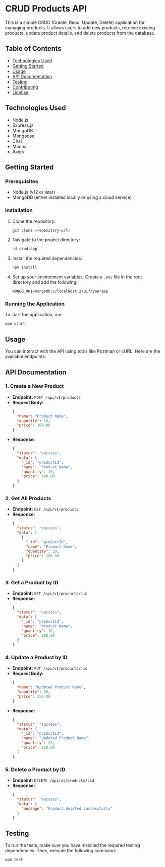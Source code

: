 # CRUD Products API

This is a simple CRUD (Create, Read, Update, Delete) application for managing products. It allows users to add new products, retrieve existing products, update product details, and delete products from the database.

## Table of Contents
- [Technologies Used](#technologies-used)
- [Getting Started](#getting-started)
- [Usage](#usage)
- [API Documentation](#api-documentation)
- [Testing](#testing)
- [Contributing](#contributing)
- [License](#license)

## Technologies Used

- Node.js
- Express.js
- MongoDB
- Mongoose
- Chai
- Mocha
- Axios

## Getting Started

### Prerequisites

- Node.js (v12 or later)
- MongoDB (either installed locally or using a cloud service)

### Installation

1. Clone the repository:

   ```bash
   git clone <repository-url>
   ```

2. Navigate to the project directory:

   ```bash
   cd crud-app
   ```

3. Install the required dependencies:

   ```bash
   npm install
   ```

4. Set up your environment variables. Create a `.env` file in the root directory and add the following:

   ```plaintext
   MONGO_URI=mongodb://localhost:27017/yourapp
   ```

### Running the Application

To start the application, run:

```bash
npm start
```

## Usage

You can interact with the API using tools like Postman or cURL. Here are the available endpoints:

## API Documentation

### 1. Create a New Product
- **Endpoint:** `POST /api/v1/products`
- **Request Body:**
    ```json
    {
      "name": "Product Name",
      "quantity": 10,
      "price": 100.00
    }
    ```
- **Response:**
    ```json
    {
      "status": "success",
      "data": {
        "_id": "productId",
        "name": "Product Name",
        "quantity": 10,
        "price": 100.00
      }
    }
    ```

### 2. Get All Products
- **Endpoint:** `GET /api/v1/products`
- **Response:**
    ```json
    {
      "status": "success",
      "data": [
        {
          "_id": "productId",
          "name": "Product Name",
          "quantity": 10,
          "price": 100.00
        }
      ]
    }
    ```

### 3. Get a Product by ID
- **Endpoint:** `GET /api/v1/products/:id`
- **Response:**
    ```json
    {
      "status": "success",
      "data": {
        "_id": "productId",
        "name": "Product Name",
        "quantity": 10,
        "price": 100.00
      }
    }
    ```

### 4. Update a Product by ID
- **Endpoint:** `PUT /api/v1/products/:id`
- **Request Body:**
    ```json
    {
      "name": "Updated Product Name",
      "quantity": 20,
      "price": 150.00
    }
    ```
- **Response:**
    ```json
    {
      "status": "success",
      "data": {
        "_id": "productId",
        "name": "Updated Product Name",
        "quantity": 20,
        "price": 150.00
      }
    }
    ```

### 5. Delete a Product by ID
- **Endpoint:** `DELETE /api/v1/products/:id`
- **Response:**
    ```json
    {
      "status": "success",
      "data": {
        "message": "Product deleted successfully"
      }
    }
    ```

## Testing

To run the tests, make sure you have installed the required testing dependencies. Then, execute the following command:

```bash
npm test
```
